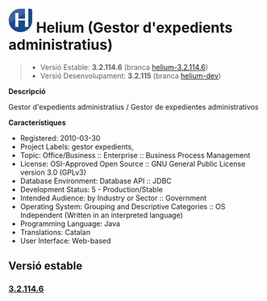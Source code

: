# ![Logo](https://github.com/GovernIB/maven/raw/binaris/helium/projectinfo_Attachments/icon.jpg) Helium (Gestor d'expedients administratius)

> - Versió Estable: __3.2.114.6__ (branca [helium-3.2.114.6](https://github.com/GovernIB/helium/tree/Helium_3.2.114.6))
> - Versió Desenvolupament: __3.2.115__ (branca [helium-dev](https://github.com/GovernIB/helium/tree/helium-dev))

**Descripció**

Gestor d'expedients administratius / Gestor de expedientes administrativos


**Característiques**

* Registered: 2010-03-30
* Project Labels: gestor expedients,
* Topic: Office/Business :: Enterprise :: Business Process Management
* License: OSI-Approved Open Source :: GNU General Public License version 3.0 (GPLv3)
* Database Environment: Database API :: JDBC
* Development Status: 5 - Production/Stable
* Intended Audience: by Industry or Sector :: Government
* Operating System: Grouping and Descriptive Categories :: OS Independent (Written in an interpreted language)
* Programming Language: Java
* Translations: Catalan
* User Interface: Web-based


## <a name="v_estable"></a> Versió estable
### [3.2.114.6](https://github.com/GovernIB/helium/releases/tag/Helium_3.2.114.6)
